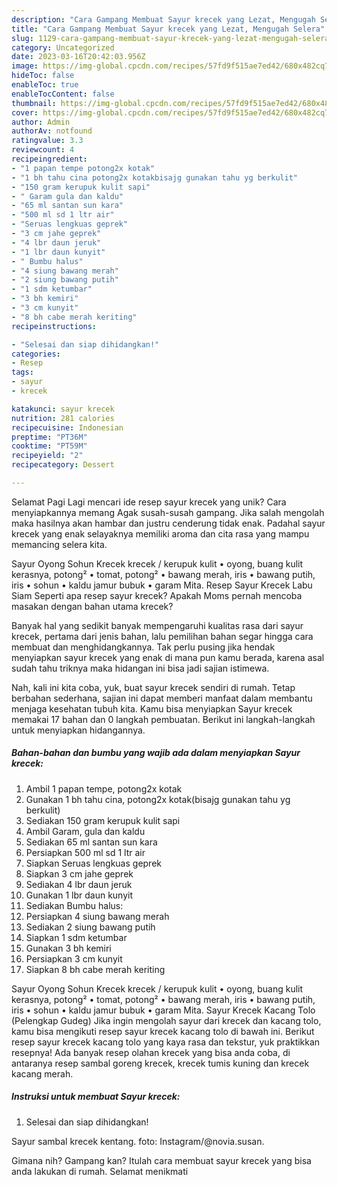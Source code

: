 ```yaml
---
description: "Cara Gampang Membuat Sayur krecek yang Lezat, Mengugah Selera"
title: "Cara Gampang Membuat Sayur krecek yang Lezat, Mengugah Selera"
slug: 1129-cara-gampang-membuat-sayur-krecek-yang-lezat-mengugah-selera
category: Uncategorized
date: 2023-03-16T20:42:03.956Z
image: https://img-global.cpcdn.com/recipes/57fd9f515ae7ed42/680x482cq70/sayur-krecek-foto-resep-utama.jpg
hideToc: false
enableToc: true
enableTocContent: false
thumbnail: https://img-global.cpcdn.com/recipes/57fd9f515ae7ed42/680x482cq70/sayur-krecek-foto-resep-utama.jpg
cover: https://img-global.cpcdn.com/recipes/57fd9f515ae7ed42/680x482cq70/sayur-krecek-foto-resep-utama.jpg
author: Admin
authorAv: notfound
ratingvalue: 3.3
reviewcount: 4
recipeingredient:
- "1 papan tempe potong2x kotak"
- "1 bh tahu cina potong2x kotakbisajg gunakan tahu yg berkulit"
- "150 gram kerupuk kulit sapi"
- " Garam gula dan kaldu"
- "65 ml santan sun kara"
- "500 ml sd 1 ltr air"
- "Seruas lengkuas geprek"
- "3 cm jahe geprek"
- "4 lbr daun jeruk"
- "1 lbr daun kunyit"
- " Bumbu halus"
- "4 siung bawang merah"
- "2 siung bawang putih"
- "1 sdm ketumbar"
- "3 bh kemiri"
- "3 cm kunyit"
- "8 bh cabe merah keriting"
recipeinstructions:

- "Selesai dan siap dihidangkan!"
categories:
- Resep
tags:
- sayur
- krecek

katakunci: sayur krecek 
nutrition: 281 calories
recipecuisine: Indonesian
preptime: "PT36M"
cooktime: "PT59M"
recipeyield: "2"
recipecategory: Dessert

---
```



Selamat Pagi Lagi mencari ide resep sayur krecek yang unik? Cara menyiapkannya memang Agak susah-susah gampang. Jika salah mengolah maka hasilnya akan hambar dan justru cenderung tidak enak. Padahal sayur krecek yang enak selayaknya memiliki aroma dan cita rasa yang mampu memancing selera kita.


Sayur Oyong Sohun Krecek krecek / kerupuk kulit • oyong, buang kulit kerasnya, potong² • tomat, potong² • bawang merah, iris • bawang putih, iris • sohun • kaldu jamur bubuk • garam Mita. Resep Sayur Krecek Labu Siam Seperti apa resep sayur krecek? Apakah Moms pernah mencoba masakan dengan bahan utama krecek?

Banyak hal yang sedikit banyak mempengaruhi kualitas rasa dari sayur krecek, pertama dari jenis bahan, lalu pemilihan bahan segar hingga cara membuat dan menghidangkannya. Tak perlu pusing jika hendak menyiapkan sayur krecek yang enak di mana pun kamu berada, karena asal sudah tahu triknya maka hidangan ini bisa jadi sajian istimewa.


Nah, kali ini kita coba, yuk, buat sayur krecek sendiri di rumah. Tetap berbahan sederhana, sajian ini dapat memberi manfaat dalam membantu menjaga kesehatan tubuh kita. Kamu bisa menyiapkan Sayur krecek memakai 17 bahan dan 0 langkah pembuatan. Berikut ini langkah-langkah untuk menyiapkan hidangannya.

<!--inarticleads1-->

##### Bahan-bahan dan bumbu yang wajib ada dalam menyiapkan Sayur krecek:

1. Ambil 1 papan tempe, potong2x kotak
1. Gunakan 1 bh tahu cina, potong2x kotak(bisajg gunakan tahu yg berkulit)
1. Sediakan 150 gram kerupuk kulit sapi
1. Ambil  Garam, gula dan kaldu
1. Sediakan 65 ml santan sun kara
1. Persiapkan 500 ml sd 1 ltr air
1. Siapkan Seruas lengkuas geprek
1. Siapkan 3 cm jahe geprek
1. Sediakan 4 lbr daun jeruk
1. Gunakan 1 lbr daun kunyit
1. Sediakan  Bumbu halus:
1. Persiapkan 4 siung bawang merah
1. Sediakan 2 siung bawang putih
1. Siapkan 1 sdm ketumbar
1. Gunakan 3 bh kemiri
1. Persiapkan 3 cm kunyit
1. Siapkan 8 bh cabe merah keriting


Sayur Oyong Sohun Krecek krecek / kerupuk kulit • oyong, buang kulit kerasnya, potong² • tomat, potong² • bawang merah, iris • bawang putih, iris • sohun • kaldu jamur bubuk • garam Mita. Sayur Krecek Kacang Tolo (Pelengkap Gudeg) Jika ingin mengolah sayur dari krecek dan kacang tolo, kamu bisa mengikuti resep sayur krecek kacang tolo di bawah ini. Berikut resep sayur krecek kacang tolo yang kaya rasa dan tekstur, yuk praktikkan resepnya! Ada banyak resep olahan krecek yang bisa anda coba, di antaranya resep sambal goreng krecek, krecek tumis kuning dan krecek kacang merah. 

<!--inarticleads2-->

##### Instruksi untuk membuat Sayur krecek:


1. Selesai dan siap dihidangkan!

Sayur sambal krecek kentang. foto: Instagram/@novia.susan. 

Gimana nih? Gampang kan? Itulah cara membuat sayur krecek yang bisa anda lakukan di rumah. Selamat menikmati
